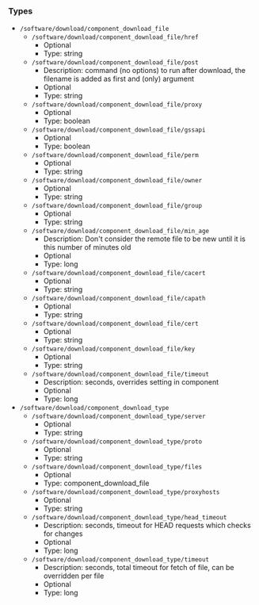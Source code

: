 
### Types

 - `/software/download/component_download_file`
    - `/software/download/component_download_file/href`
        - Optional
        - Type: string
    - `/software/download/component_download_file/post`
        - Description: command (no options) to run after download, the filename is added as first and (only) argument
        - Optional
        - Type: string
    - `/software/download/component_download_file/proxy`
        - Optional
        - Type: boolean
    - `/software/download/component_download_file/gssapi`
        - Optional
        - Type: boolean
    - `/software/download/component_download_file/perm`
        - Optional
        - Type: string
    - `/software/download/component_download_file/owner`
        - Optional
        - Type: string
    - `/software/download/component_download_file/group`
        - Optional
        - Type: string
    - `/software/download/component_download_file/min_age`
        - Description: Don't consider the remote file to be new until it is this number of minutes old
        - Optional
        - Type: long
    - `/software/download/component_download_file/cacert`
        - Optional
        - Type: string
    - `/software/download/component_download_file/capath`
        - Optional
        - Type: string
    - `/software/download/component_download_file/cert`
        - Optional
        - Type: string
    - `/software/download/component_download_file/key`
        - Optional
        - Type: string
    - `/software/download/component_download_file/timeout`
        - Description: seconds, overrides setting in component
        - Optional
        - Type: long
 - `/software/download/component_download_type`
    - `/software/download/component_download_type/server`
        - Optional
        - Type: string
    - `/software/download/component_download_type/proto`
        - Optional
        - Type: string
    - `/software/download/component_download_type/files`
        - Optional
        - Type: component_download_file
    - `/software/download/component_download_type/proxyhosts`
        - Optional
        - Type: string
    - `/software/download/component_download_type/head_timeout`
        - Description: seconds, timeout for HEAD requests which checks for changes
        - Optional
        - Type: long
    - `/software/download/component_download_type/timeout`
        - Description: seconds, total timeout for fetch of file, can be overridden per file
        - Optional
        - Type: long
